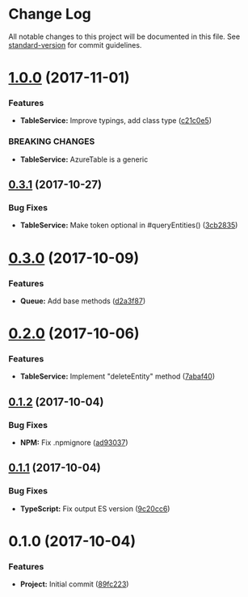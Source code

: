 # Change Log

All notable changes to this project will be documented in this file. See [standard-version](https://github.com/conventional-changelog/standard-version) for commit guidelines.

<a name="1.0.0"></a>
# [1.0.0](https://github.com/rand0me/azure-storage-promisified/compare/v0.3.1...v1.0.0) (2017-11-01)


### Features

* **TableService:** Improve typings, add class type ([c21c0e5](https://github.com/rand0me/azure-storage-promisified/commit/c21c0e5))


### BREAKING CHANGES

* **TableService:** AzureTable is a generic



<a name="0.3.1"></a>
## [0.3.1](https://github.com/rand0me/azure-storage-promisified/compare/v0.3.0...v0.3.1) (2017-10-27)


### Bug Fixes

* **TableService:** Make token optional in #queryEntities() ([3cb2835](https://github.com/rand0me/azure-storage-promisified/commit/3cb2835))



<a name="0.3.0"></a>
# [0.3.0](https://github.com/rand0me/azure-storage-promisified/compare/v0.2.0...v0.3.0) (2017-10-09)


### Features

* **Queue:** Add base methods ([d2a3f87](https://github.com/rand0me/azure-storage-promisified/commit/d2a3f87))



<a name="0.2.0"></a>
# [0.2.0](https://github.com/rand0me/azure-storage-promisified/compare/v0.1.2...v0.2.0) (2017-10-06)


### Features

* **TableService:** Implement "deleteEntity" method ([7abaf40](https://github.com/rand0me/azure-storage-promisified/commit/7abaf40))



<a name="0.1.2"></a>
## [0.1.2](https://github.com/rand0me/azure-storage-promisified/compare/v0.1.1...v0.1.2) (2017-10-04)


### Bug Fixes

* **NPM:** Fix .npmignore ([ad93037](https://github.com/rand0me/azure-storage-promisified/commit/ad93037))



<a name="0.1.1"></a>
## [0.1.1](https://github.com/rand0me/azure-storage-promisified/compare/v0.1.0...v0.1.1) (2017-10-04)


### Bug Fixes

* **TypeScript:** Fix output ES version ([9c20cc6](https://github.com/rand0me/azure-storage-promisified/commit/9c20cc6))



<a name="0.1.0"></a>
# 0.1.0 (2017-10-04)


### Features

* **Project:** Initial commit ([89fc223](https://github.com/rand0me/azure-storage-promisified/commit/89fc223))
